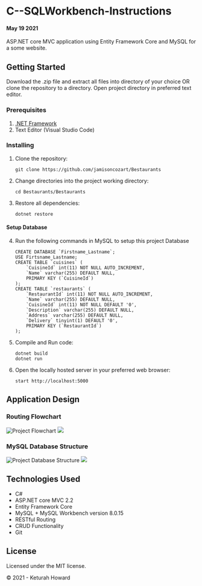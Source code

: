 # C--SQLWorkbench-Instructions
#### May 19 2021

ASP.NET core MVC application using Entity Framework Core and MySQL for a some website.

## Getting Started

Download the .zip file and extract all files into directory of your choice OR clone the repository to a directory. Open project directory in preferred text editor.

### Prerequisites

1. [.NET Framework](https://dotnet.microsoft.com/download/thank-you/dotnet-sdk-2.2.106-macos-x64-installer) 
2. Text Editor (Visual Studio Code)

### Installing

1. Clone the repository:
    ```
    git clone https://github.com/jamisoncozart/Bestaurants
    ```
2. Change directories into the project working directory:
    ```
    cd Bestaurants/Bestaurants
    ```
3. Restore all dependencies:
    ```
    dotnet restore
    ```

#### Setup Database

4. Run the following commands in MySQL to setup this project Database
    ```
    CREATE DATABASE `Firstname_Lastname`;
    USE Firtsname_Lastname;
    CREATE TABLE `cuisines` (
        `CuisineId` int(11) NOT NULL AUTO_INCREMENT,
        `Name` varchar(255) DEFAULT NULL,
        PRIMARY KEY (`CuisineId`)
    );
    CREATE TABLE `restaurants` (
        `RestaurantId` int(11) NOT NULL AUTO_INCREMENT,
        `Name` varchar(255) DEFAULT NULL,
        `CuisineId` int(11) NOT NULL DEFAULT '0',
        `Description` varchar(255) DEFAULT NULL,
        `Address` varchar(255) DEFAULT NULL,
        `Delivery` tinyint(1) DEFAULT '0',
        PRIMARY KEY (`RestaurantId`)
    );

    ```
5. Compile and Run code:
    ```
    dotnet build
    dotnet run
    ```
6. Open the locally hosted server in your preferred web browser:
    ```
    start http://localhost:5000
    ```

## Application Design

### Routing Flowchart

![Project Flowchart](https://github.com/keturahdev/Bestaurants/Bestaurants/images/flowchart.png "Project Flowchart")
<img src="https://github.com/keturahdev/Bestaurants/Bestaurants/images/flowchart.png" />

### MySQL Database Structure

![Project Database Structure](https://github.com/keturahdev/Bestaurants/Bestaurants/images/db.Structure.png "Project FDB Structure")
<img src="https://github.com/keturahdev/Bestaurants/Bestaurants/images/db.Structure.png" />

## Technologies Used

* C#
* ASP.NET core MVC 2.2
* Entity Framework Core
* MySQL + MySQL Workbench version 8.0.15
* RESTful Routing
* CRUD Functionality
* Git

## License

Licensed under the MIT license.

&copy; 2021 -  Keturah Howard
